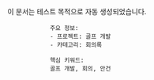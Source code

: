 이 문서는 테스트 목적으로 자동 생성되었습니다.
                
                주요 정보:
                - 프로젝트: 골프 개발
                - 카테고리: 회의록
                
                핵심 키워드:
                골프 개발, 회의, 안건